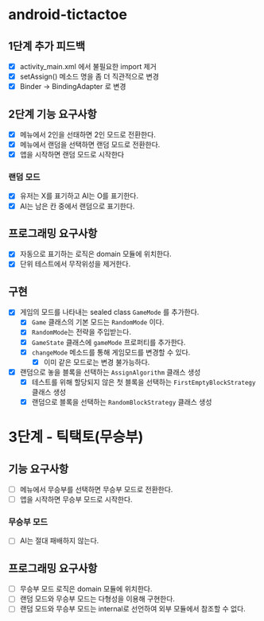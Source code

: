 # android-tictactoe

## 1단계 추가 피드백

- [x] activity_main.xml 에서 불필요한 import 제거
- [x] setAssign() 메소드 명을 좀 더 직관적으로 변경
- [x] Binder -> BindingAdapter 로 변경

## 2단계 기능 요구사항

- [x] 메뉴에서 2인을 선태하면 2인 모드로 전환한다.
- [x] 메뉴에서 랜덤을 선택하면 랜덤 모드로 전환한다.
- [x] 앱을 시작하면 랜덤 모드로 시작한다

### 랜덤 모드

- [x] 유저는 X를 표기하고 AI는 O를 표기한다.
- [x] AI는 남은 칸 중에서 랜덤으로 표기한다.

## 프로그래밍 요구사항

- [x] 자동으로 표기하는 로직은 domain 모듈에 위치한다.
- [x] 단위 테스트에서 무작위성을 제거한다.

## 구현

- [x] 게임의 모드를 나타내는 sealed class `GameMode` 를 추가한다.
    - [x] `Game` 클래스의 기본 모드는 `RandomMode` 이다.
    - [x] `RandomMode`는 전략을 주입받는다.
    - [x] `GameState` 클래스에 `gameMode` 프로퍼티를 추가한다.
    - [x] `changeMode` 메소드를 통해 게임모드를 변경할 수 있다.
        - [x] 이미 같은 모드로는 변경 불가능하다.
- [x] 랜덤으로 놓을 블록을 선택하는 `AssignAlgorithm` 클래스 생성
    - [x] 테스트를 위해 할당되지 않은 첫 블록을 선택하는 `FirstEmptyBlockStrategy` 클래스 생성
    - [x] 랜덤으로 블록을 선택하는 `RandomBlockStrategy` 클래스 생성

# 3단계 - 틱택토(무승부)

## 기능 요구사항

- [ ] 메뉴에서 무승부를 선택하면 무승부 모드로 전환한다.
- [ ] 앱을 시작하면 무승부 모드로 시작한다.

### 무승부 모드

- [ ] AI는 절대 패배하지 않는다.

## 프로그래밍 요구사항

- [ ] 무승부 모드 로직은 domain 모듈에 위치한다.
- [ ] 랜덤 모드와 무승부 모드는 다형성을 이용해 구현한다.
- [ ] 랜덤 모드와 무승부 모드는 internal로 선언하여 외부 모듈에서 참조할 수 없다.
